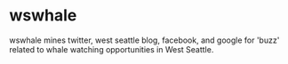 wswhale
=======

wswhale mines twitter, west seattle blog, facebook, and google for 'buzz' related to whale watching opportunities in West Seattle.
